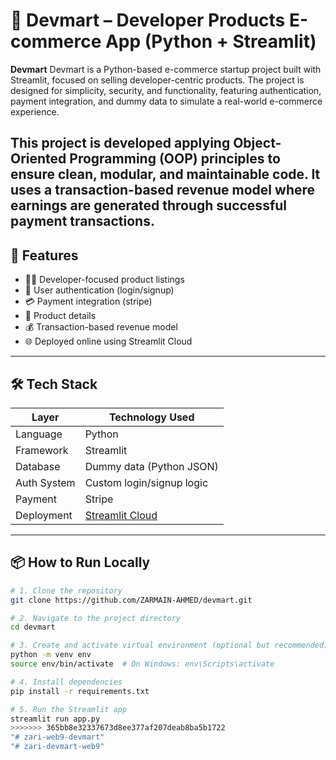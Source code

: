 
# 🛒 Devmart – Developer Products E-commerce App (Python + Streamlit)

**Devmart** 
Devmart is a Python-based e-commerce startup project built with Streamlit, focused on selling developer-centric products. The project is designed for simplicity, security, and functionality, featuring authentication, payment integration, and dummy data to simulate a real-world e-commerce experience.

This project is developed applying **Object-Oriented Programming (OOP) principles** to ensure clean, modular, and maintainable code. It uses a **transaction-based revenue model** where earnings are generated through successful payment transactions.
---

## 🚀 Features

- 🧑‍💻 Developer-focused product listings
- 🔐 User authentication (login/signup)
- 💳 Payment integration (stripe)
- 📂 Product details 
- 💰 Transaction-based revenue model
- 🌐 Deployed online using Streamlit Cloud

---

## 🛠️ Tech Stack

| Layer         | Technology Used           |
|---------------|----------------------------|
| Language      | Python                     |
| Framework     | Streamlit                  |
| Database      | Dummy data (Python JSON) |
| Auth System   | Custom login/signup logic  |
| Payment       | Stripe  |
| Deployment    | [Streamlit Cloud](https://streamlit.io/cloud) |

---

## 📦 How to Run Locally

```bash
# 1. Clone the repository
git clone https://github.com/ZARMAIN-AHMED/devmart.git

# 2. Navigate to the project directory
cd devmart

# 3. Create and activate virtual environment (optional but recommended)
python -m venv env
source env/bin/activate  # On Windows: env\Scripts\activate

# 4. Install dependencies
pip install -r requirements.txt

# 5. Run the Streamlit app
streamlit run app.py
>>>>>>> 365bb8e32337673d8ee377af207deab8ba5b1722
"# zari-web9-devmart" 
"# zari-devmart-web9" 
